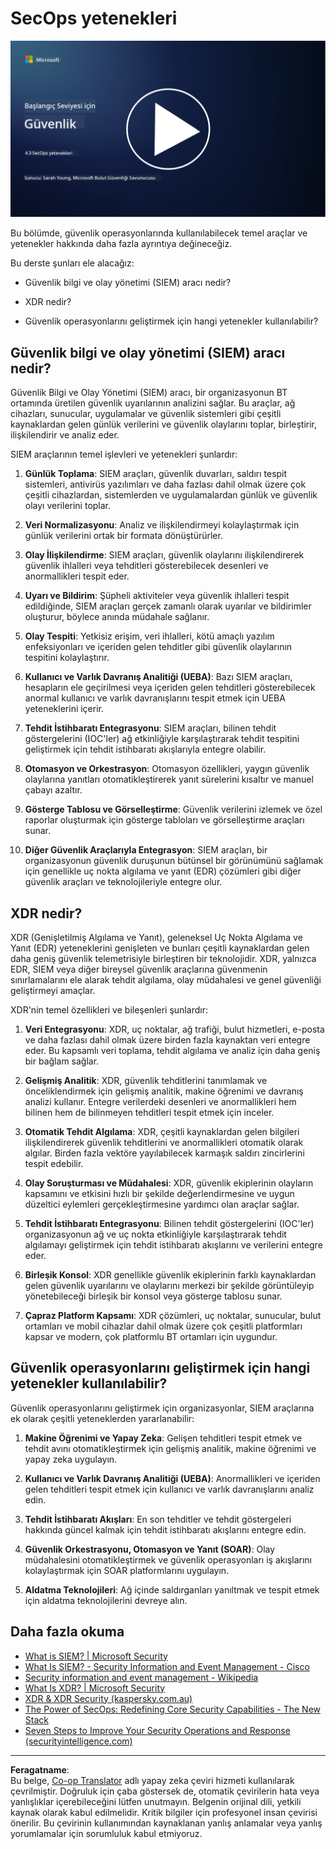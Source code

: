 <!--
CO_OP_TRANSLATOR_METADATA:
{
  "original_hash": "553eb694c89f1caca0694e8d8ab89e0e",
  "translation_date": "2025-09-04T01:18:09+00:00",
  "source_file": "4.3 SecOps capabilities.md",
  "language_code": "tr"
}
-->
# SecOps yetenekleri

[![Videoyu İzle](../../translated_images/4-3_placeholder.e6e2ff578a715178985449c7f550e382f9b199847b709653a5e0af6145a8e82f.tr.png)](https://learn-video.azurefd.net/vod/player?id=bdbc1c7c-307b-4519-b8ad-b142434c0461)

Bu bölümde, güvenlik operasyonlarında kullanılabilecek temel araçlar ve yetenekler hakkında daha fazla ayrıntıya değineceğiz.

Bu derste şunları ele alacağız:

- Güvenlik bilgi ve olay yönetimi (SIEM) aracı nedir?

- XDR nedir?

- Güvenlik operasyonlarını geliştirmek için hangi yetenekler kullanılabilir?

## Güvenlik bilgi ve olay yönetimi (SIEM) aracı nedir?

Güvenlik Bilgi ve Olay Yönetimi (SIEM) aracı, bir organizasyonun BT ortamında üretilen güvenlik uyarılarının analizini sağlar. Bu araçlar, ağ cihazları, sunucular, uygulamalar ve güvenlik sistemleri gibi çeşitli kaynaklardan gelen günlük verilerini ve güvenlik olaylarını toplar, birleştirir, ilişkilendirir ve analiz eder.

SIEM araçlarının temel işlevleri ve yetenekleri şunlardır:

1. **Günlük Toplama**: SIEM araçları, güvenlik duvarları, saldırı tespit sistemleri, antivirüs yazılımları ve daha fazlası dahil olmak üzere çok çeşitli cihazlardan, sistemlerden ve uygulamalardan günlük ve güvenlik olayı verilerini toplar.

2. **Veri Normalizasyonu**: Analiz ve ilişkilendirmeyi kolaylaştırmak için günlük verilerini ortak bir formata dönüştürürler.

3. **Olay İlişkilendirme**: SIEM araçları, güvenlik olaylarını ilişkilendirerek güvenlik ihlalleri veya tehditleri gösterebilecek desenleri ve anormallikleri tespit eder.

4. **Uyarı ve Bildirim**: Şüpheli aktiviteler veya güvenlik ihlalleri tespit edildiğinde, SIEM araçları gerçek zamanlı olarak uyarılar ve bildirimler oluşturur, böylece anında müdahale sağlanır.

5. **Olay Tespiti**: Yetkisiz erişim, veri ihlalleri, kötü amaçlı yazılım enfeksiyonları ve içeriden gelen tehditler gibi güvenlik olaylarının tespitini kolaylaştırır.

6. **Kullanıcı ve Varlık Davranış Analitiği (UEBA)**: Bazı SIEM araçları, hesapların ele geçirilmesi veya içeriden gelen tehditleri gösterebilecek anormal kullanıcı ve varlık davranışlarını tespit etmek için UEBA yeteneklerini içerir.

7. **Tehdit İstihbaratı Entegrasyonu**: SIEM araçları, bilinen tehdit göstergelerini (IOC'ler) ağ etkinliğiyle karşılaştırarak tehdit tespitini geliştirmek için tehdit istihbaratı akışlarıyla entegre olabilir.

8. **Otomasyon ve Orkestrasyon**: Otomasyon özellikleri, yaygın güvenlik olaylarına yanıtları otomatikleştirerek yanıt sürelerini kısaltır ve manuel çabayı azaltır.

9. **Gösterge Tablosu ve Görselleştirme**: Güvenlik verilerini izlemek ve özel raporlar oluşturmak için gösterge tabloları ve görselleştirme araçları sunar.

10. **Diğer Güvenlik Araçlarıyla Entegrasyon**: SIEM araçları, bir organizasyonun güvenlik duruşunun bütünsel bir görünümünü sağlamak için genellikle uç nokta algılama ve yanıt (EDR) çözümleri gibi diğer güvenlik araçları ve teknolojileriyle entegre olur.

## XDR nedir?

XDR (Genişletilmiş Algılama ve Yanıt), geleneksel Uç Nokta Algılama ve Yanıt (EDR) yeteneklerini genişleten ve bunları çeşitli kaynaklardan gelen daha geniş güvenlik telemetrisiyle birleştiren bir teknolojidir. XDR, yalnızca EDR, SIEM veya diğer bireysel güvenlik araçlarına güvenmenin sınırlamalarını ele alarak tehdit algılama, olay müdahalesi ve genel güvenliği geliştirmeyi amaçlar.

XDR'nin temel özellikleri ve bileşenleri şunlardır:

1. **Veri Entegrasyonu**: XDR, uç noktalar, ağ trafiği, bulut hizmetleri, e-posta ve daha fazlası dahil olmak üzere birden fazla kaynaktan veri entegre eder. Bu kapsamlı veri toplama, tehdit algılama ve analiz için daha geniş bir bağlam sağlar.

2. **Gelişmiş Analitik**: XDR, güvenlik tehditlerini tanımlamak ve önceliklendirmek için gelişmiş analitik, makine öğrenimi ve davranış analizi kullanır. Entegre verilerdeki desenleri ve anormallikleri hem bilinen hem de bilinmeyen tehditleri tespit etmek için inceler.

3. **Otomatik Tehdit Algılama**: XDR, çeşitli kaynaklardan gelen bilgileri ilişkilendirerek güvenlik tehditlerini ve anormallikleri otomatik olarak algılar. Birden fazla vektöre yayılabilecek karmaşık saldırı zincirlerini tespit edebilir.

4. **Olay Soruşturması ve Müdahalesi**: XDR, güvenlik ekiplerinin olayların kapsamını ve etkisini hızlı bir şekilde değerlendirmesine ve uygun düzeltici eylemleri gerçekleştirmesine yardımcı olan araçlar sağlar.

5. **Tehdit İstihbaratı Entegrasyonu**: Bilinen tehdit göstergelerini (IOC'ler) organizasyonun ağ ve uç nokta etkinliğiyle karşılaştırarak tehdit algılamayı geliştirmek için tehdit istihbaratı akışlarını ve verilerini entegre eder.

6. **Birleşik Konsol**: XDR genellikle güvenlik ekiplerinin farklı kaynaklardan gelen güvenlik uyarılarını ve olaylarını merkezi bir şekilde görüntüleyip yönetebileceği birleşik bir konsol veya gösterge tablosu sunar.

7. **Çapraz Platform Kapsamı**: XDR çözümleri, uç noktalar, sunucular, bulut ortamları ve mobil cihazlar dahil olmak üzere çok çeşitli platformları kapsar ve modern, çok platformlu BT ortamları için uygundur.

## Güvenlik operasyonlarını geliştirmek için hangi yetenekler kullanılabilir?

Güvenlik operasyonlarını geliştirmek için organizasyonlar, SIEM araçlarına ek olarak çeşitli yeteneklerden yararlanabilir:

1. **Makine Öğrenimi ve Yapay Zeka**: Gelişen tehditleri tespit etmek ve tehdit avını otomatikleştirmek için gelişmiş analitik, makine öğrenimi ve yapay zeka uygulayın.

2. **Kullanıcı ve Varlık Davranış Analitiği (UEBA)**: Anormallikleri ve içeriden gelen tehditleri tespit etmek için kullanıcı ve varlık davranışlarını analiz edin.

3. **Tehdit İstihbaratı Akışları**: En son tehditler ve tehdit göstergeleri hakkında güncel kalmak için tehdit istihbaratı akışlarını entegre edin.

4. **Güvenlik Orkestrasyonu, Otomasyon ve Yanıt (SOAR)**: Olay müdahalesini otomatikleştirmek ve güvenlik operasyonları iş akışlarını kolaylaştırmak için SOAR platformlarını uygulayın.

5. **Aldatma Teknolojileri**: Ağ içinde saldırganları yanıltmak ve tespit etmek için aldatma teknolojilerini devreye alın.

## Daha fazla okuma

- [What is SIEM? | Microsoft Security](https://www.microsoft.com/security/business/security-101/what-is-siem?WT.mc_id=academic-96948-sayoung)
- [What Is SIEM? - Security Information and Event Management - Cisco](https://www.cisco.com/c/en/us/products/security/what-is-siem.html)
- [Security information and event management - Wikipedia](https://en.wikipedia.org/wiki/Security_information_and_event_management)
- [What Is XDR? | Microsoft Security](https://www.microsoft.com/security/business/security-101/what-is-xdr?WT.mc_id=academic-96948-sayoung)
- [XDR & XDR Security (kaspersky.com.au)](https://www.kaspersky.com.au/resource-center/definitions/what-is-xdr)
- [The Power of SecOps: Redefining Core Security Capabilities - The New Stack](https://thenewstack.io/the-power-of-secops-redefining-core-security-capabilities/)
- [Seven Steps to Improve Your Security Operations and Response (securityintelligence.com)](https://securityintelligence.com/seven-steps-to-improve-your-security-operations-and-response/)

---

**Feragatname**:  
Bu belge, [Co-op Translator](https://github.com/Azure/co-op-translator) adlı yapay zeka çeviri hizmeti kullanılarak çevrilmiştir. Doğruluk için çaba göstersek de, otomatik çevirilerin hata veya yanlışlıklar içerebileceğini lütfen unutmayın. Belgenin orijinal dili, yetkili kaynak olarak kabul edilmelidir. Kritik bilgiler için profesyonel insan çevirisi önerilir. Bu çevirinin kullanımından kaynaklanan yanlış anlamalar veya yanlış yorumlamalar için sorumluluk kabul etmiyoruz.